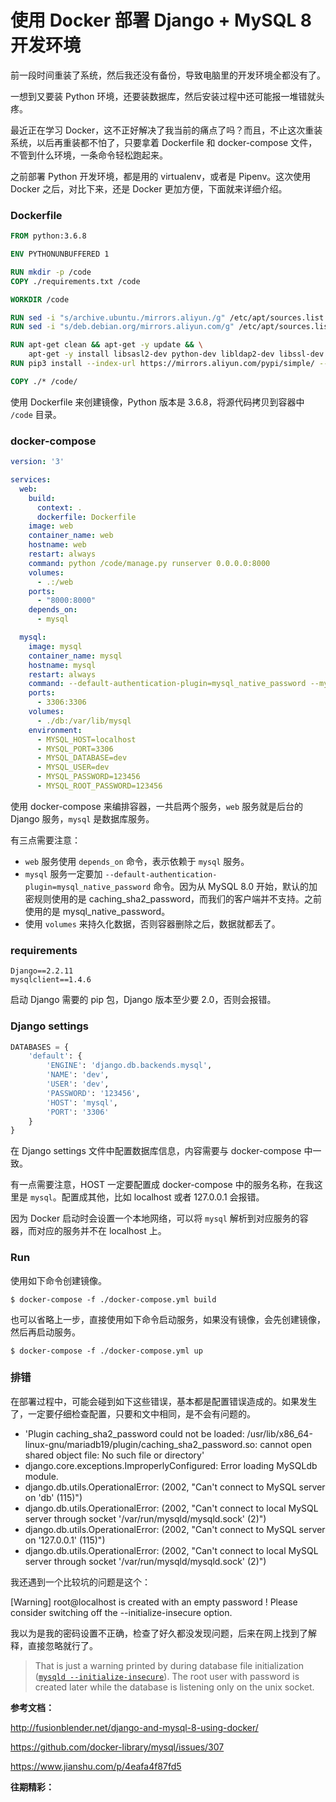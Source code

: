 # 使用 Docker 部署 Django + MySQL 8 开发环境

前一段时间重装了系统，然后我还没有备份，导致电脑里的开发环境全都没有了。

一想到又要装 Python 环境，还要装数据库，然后安装过程中还可能报一堆错就头疼。

最近正在学习 Docker，这不正好解决了我当前的痛点了吗？而且，不止这次重装系统，以后再重装都不怕了，只要拿着 Dockerfile 和 docker-compose 文件，不管到什么环境，一条命令轻松跑起来。

之前部署 Python 开发环境，都是用的 virtualenv，或者是 Pipenv。这次使用 Docker 之后，对比下来，还是 Docker 更加方便，下面就来详细介绍。

### Dockerfile

```dockerfile
FROM python:3.6.8

ENV PYTHONUNBUFFERED 1

RUN mkdir -p /code
COPY ./requirements.txt /code

WORKDIR /code

RUN sed -i "s/archive.ubuntu./mirrors.aliyun./g" /etc/apt/sources.list
RUN sed -i "s/deb.debian.org/mirrors.aliyun.com/g" /etc/apt/sources.list

RUN apt-get clean && apt-get -y update && \
    apt-get -y install libsasl2-dev python-dev libldap2-dev libssl-dev libsnmp-dev
RUN pip3 install --index-url https://mirrors.aliyun.com/pypi/simple/ --no-cache-dir -r requirements.txt

COPY ./* /code/
```

使用 Dockerfile 来创建镜像，Python 版本是 3.6.8，将源代码拷贝到容器中 `/code` 目录。

### docker-compose

```yaml
version: '3'

services:
  web:
    build:
      context: .
      dockerfile: Dockerfile
    image: web
    container_name: web
    hostname: web
    restart: always
    command: python /code/manage.py runserver 0.0.0.0:8000
    volumes:
      - .:/web
    ports:
      - "8000:8000"
    depends_on:
      - mysql  

  mysql:
    image: mysql
    container_name: mysql
    hostname: mysql
    restart: always
    command: --default-authentication-plugin=mysql_native_password --mysqlx=0
    ports:
      - 3306:3306
    volumes:
      - ./db:/var/lib/mysql
    environment:
      - MYSQL_HOST=localhost 
      - MYSQL_PORT=3306 
      - MYSQL_DATABASE=dev
      - MYSQL_USER=dev
      - MYSQL_PASSWORD=123456
      - MYSQL_ROOT_PASSWORD=123456
```

使用 docker-compose 来编排容器，一共启两个服务，`web` 服务就是后台的 Django 服务，`mysql` 是数据库服务。

有三点需要注意：

- `web` 服务使用 `depends_on` 命令，表示依赖于 `mysql` 服务。
- `mysql` 服务一定要加 `--default-authentication-plugin=mysql_native_password` 命令。因为从 MySQL 8.0 开始，默认的加密规则使用的是 caching_sha2_password，而我们的客户端并不支持。之前使用的是 mysql_native_password。
- 使用 `volumes` 来持久化数据，否则容器删除之后，数据就都丢了。

### requirements

```
Django==2.2.11
mysqlclient==1.4.6
```

启动 Django 需要的 pip 包，Django 版本至少要 2.0，否则会报错。

### Django settings

```python
DATABASES = {
    'default': {
        'ENGINE': 'django.db.backends.mysql',
        'NAME': 'dev',
        'USER': 'dev',
        'PASSWORD': '123456',
        'HOST': 'mysql',
        'PORT': '3306'
    }
}
```

在 Django settings 文件中配置数据库信息，内容需要与 docker-compose 中一致。

有一点需要注意，HOST 一定要配置成 docker-compose 中的服务名称，在我这里是 `mysql`。配置成其他，比如 localhost 或者 127.0.0.1 会报错。

因为 Docker 启动时会设置一个本地网络，可以将 `mysql` 解析到对应服务的容器，而对应的服务并不在 localhost 上。

### Run

使用如下命令创建镜像。

```shell
$ docker-compose -f ./docker-compose.yml build
```

也可以省略上一步，直接使用如下命令启动服务，如果没有镜像，会先创建镜像，然后再启动服务。

```shell
$ docker-compose -f ./docker-compose.yml up
```

### 排错

在部署过程中，可能会碰到如下这些错误，基本都是配置错误造成的。如果发生了，一定要仔细检查配置，只要和文中相同，是不会有问题的。

- 'Plugin caching_sha2_password could not be loaded: /usr/lib/x86_64-linux-gnu/mariadb19/plugin/caching_sha2_password.so: cannot open shared object file: No such file or directory'
- django.core.exceptions.ImproperlyConfigured: Error loading MySQLdb module.
- django.db.utils.OperationalError: (2002, "Can't connect to MySQL server on 'db' (115)")
- django.db.utils.OperationalError: (2002, "Can't connect to local MySQL server through socket '/var/run/mysqld/mysqld.sock' (2)")
- django.db.utils.OperationalError: (2002, "Can't connect to MySQL server on '127.0.0.1' (115)")
- django.db.utils.OperationalError: (2002, "Can't connect to local MySQL server through socket '/var/run/mysqld/mysqld.sock' (2)")

我还遇到一个比较坑的问题是这个：

[Warning] root@localhost is created with an empty password ! Please consider switching off the --initialize-insecure option.

我以为是我的密码设置不正确，检查了好久都没发现问题，后来在网上找到了解释，直接忽略就行了。

> That is just a warning printed by during database file initialization ([`mysqld --initialize-insecure`](https://github.com/docker-library/mysql/blob/e51083fa7d44e8aba89a3e37ac38d9cb0595b7d9/5.7/docker-entrypoint.sh#L90-L92)). The root user with password is created later while the database is listening only on the unix socket.



**参考文档：**

http://fusionblender.net/django-and-mysql-8-using-docker/

https://github.com/docker-library/mysql/issues/307

https://www.jianshu.com/p/4eafa4f87fd5

**往期精彩：**


